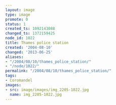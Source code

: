 ```yaml
---
layout: image
type: image
promote: 0
status: 1
created_ts: 1092143088
changed_ts: 1372159425
node_id: 1022
title: Thames police station
created: '2004-08-10'
changed: '2013-06-25'
aliases:
- "/2004/08/10/thames_police_station/"
- "/node/1022/"
permalink: "/2004/08/10/thames_police_station/"
tags:
- Coromandel
images:
- src: image/images/img_2205-1022.jpg
  name: img_2205-1022.jpg
---
```


